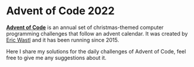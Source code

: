 # Advent of Code 2022

[**Advent of Code**](https://adventofcode.com/ "Advent of Code") is an annual set of christmas-themed computer programming challenges that follow an advent calendar. It was created by [Eric Wastl](http://was.tl/) and it has been running since 2015.

Here I share my solutions for the daily challenges of Advent of Code, feel free to give me any suggestions about it.